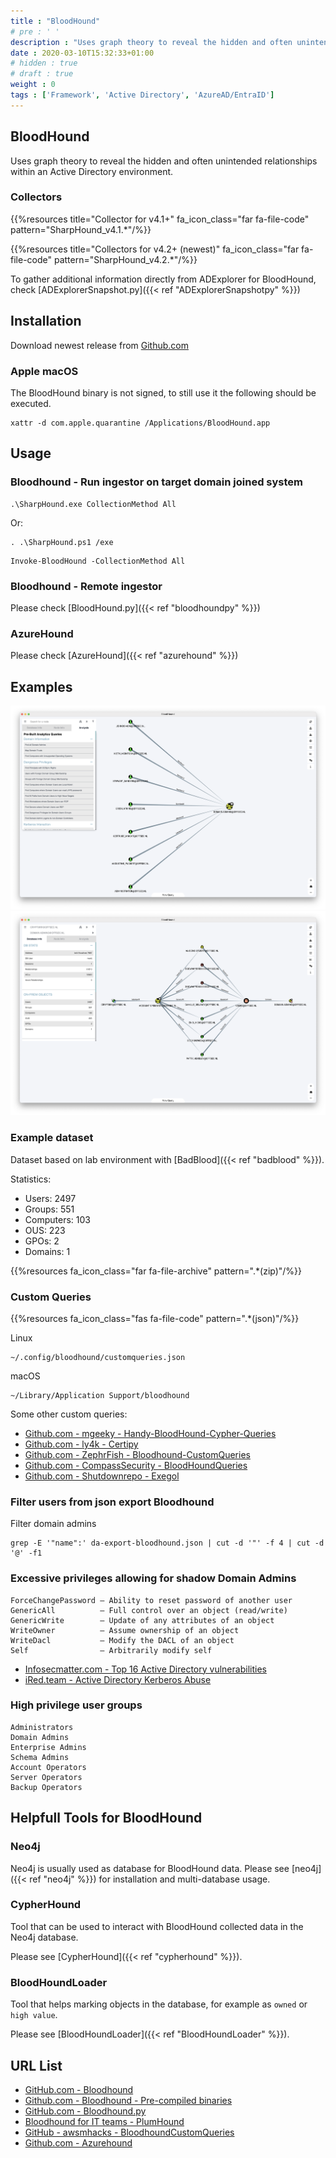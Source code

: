 ```yaml
---
title : "BloodHound"
# pre : ' '
description : "Uses graph theory to reveal the hidden and often unintended relationships within an Active Directory environment."
date : 2020-03-10T15:32:33+01:00
# hidden : true
# draft : true
weight : 0
tags : ['Framework', 'Active Directory', 'AzureAD/EntraID']
---
```


## BloodHound

Uses graph theory to reveal the hidden and often unintended relationships within an Active Directory environment.

### Collectors

{{%resources title="Collector for v4.1+" fa_icon_class="far fa-file-code" pattern="SharpHound_v4.1.*"/%}}

{{%resources title="Collectors for v4.2+ (newest)" fa_icon_class="far fa-file-code" pattern="SharpHound_v4.2.*"/%}}

To gather additional information directly from ADExplorer for BloodHound, check [ADExplorerSnapshot.py]({{< ref "ADExplorerSnapshotpy" %}})

## Installation

Download newest release from [Github.com](https://github.com/BloodHoundAD/BloodHound/releases)

### Apple macOS

The BloodHound binary is not signed, to still use it the following should be executed.

```plain
xattr -d com.apple.quarantine /Applications/BloodHound.app
```

## Usage

### Bloodhound - Run ingestor on target domain joined system

```plain
.\SharpHound.exe CollectionMethod All
```

Or:

```plain
. .\SharpHound.ps1 /exe
```

```plain
Invoke-BloodHound -CollectionMethod All
```

### Bloodhound - Remote ingestor

Please check [BloodHound.py]({{< ref "bloodhoundpy" %}})

### AzureHound

Please check [AzureHound]({{< ref "azurehound" %}})

## Examples

![Example](images/example1.png)
![Example](images/example2.png)

### Example dataset

Dataset based on lab environment with [BadBlood]({{< ref "badblood" %}}).

Statistics:

- Users: 2497
- Groups: 551
- Computers: 103
- OUS: 223
- GPOs: 2
- Domains: 1

{{%resources fa_icon_class="far fa-file-archive" pattern=".*(zip)"/%}}

### Custom Queries

{{%resources fa_icon_class="fas fa-file-code" pattern=".*(json)"/%}}

Linux

```plain
~/.config/bloodhound/customqueries.json
```

macOS

```plain
~/Library/Application Support/bloodhound
```

Some other custom queries:

- [Github.com - mgeeky - Handy-BloodHound-Cypher-Queries](https://github.com/mgeeky/Penetration-Testing-Tools/blob/master/red-teaming/bloodhound/Handy-BloodHound-Cypher-Queries.md)
- [Github.com - ly4k - Certipy](https://raw.githubusercontent.com/ly4k/Certipy/main/customqueries.json)
- [Github.com - ZephrFish - Bloodhound-CustomQueries](https://raw.githubusercontent.com/ZephrFish/Bloodhound-CustomQueries/main/customqueries.json)
- [Github.com - CompassSecurity - BloodHoundQueries](https://raw.githubusercontent.com/CompassSecurity/BloodHoundQueries/master/customqueries.json)
- [Github.com - Shutdownrepo - Exegol](https://raw.githubusercontent.com/ShutdownRepo/Exegol/master/sources/bloodhound/customqueries.json)

### Filter users from json export Bloodhound

Filter domain admins

```plain
grep -E '"name":' da-export-bloodhound.json | cut -d '"' -f 4 | cut -d '@' -f1
```

### Excessive privileges allowing for shadow Domain Admins

```plain
ForceChangePassword – Ability to reset password of another user
GenericAll          – Full control over an object (read/write)
GenericWrite        – Update of any attributes of an object
WriteOwner          – Assume ownership of an object
WriteDacl           – Modify the DACL of an object
Self                – Arbitrarily modify self
```

- [Infosecmatter.com - Top 16 Active Directory vulnerabilities](https://www.infosecmatter.com/top-16-active-directory-vulnerabilities/#5-excessive-privileges-allowing-for-shadow-domain-admins)
- [iRed.team - Active Directory Kerberos Abuse](https://ired.team/offensive-security-experiments/active-directory-kerberos-abuse/abusing-active-directory-acls-aces)

### High privilege user groups

```plain
Administrators
Domain Admins
Enterprise Admins
Schema Admins
Account Operators
Server Operators
Backup Operators
```

## Helpfull Tools for BloodHound

### Neo4j

Neo4j is usually used as database for BloodHound data. Please see [neo4j]({{< ref "neo4j" %}}) for installation and multi-database usage.

### CypherHound

Tool that can be used to interact with BloodHound collected data in the Neo4j database.

Please see [CypherHound]({{< ref "cypherhound" %}}).

### BloodHoundLoader

Tool that helps marking objects in the database, for example as `owned` or `high value`.

Please see [BloodHoundLoader]({{< ref "BloodHoundLoader" %}}).

## URL List

- [GitHub.com - Bloodhound](https://github.com/BloodHoundAD/BloodHound/)
- [Github.com - Bloodhound - Pre-compiled binaries](https://github.com/BloodHoundAD/BloodHound/releases)
- [GitHub.com - Bloodhound.py](https://github.com/fox-it/BloodHound.py)
- [Bloodhound for IT teams - PlumHound](https://github.com/PlumHound/PlumHound)
- [GitHub - awsmhacks - BloodhoundCustomQueries](https://github.com/awsmhacks/awsmBloodhoundCustomQueries)
- [Github.com - Azurehound](https://bloodhound.readthedocs.io/en/latest/data-collection/azurehound.html)
